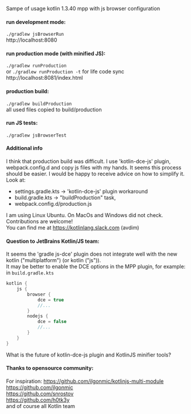 Sampe of usage kotlin 1.3.40 mpp with js browser configuration
  
#### run development mode:  
`./gradlew jsBrowserRun`  
http://localhost:8080  
  
#### run production mode (with minified JS):  
`./gradlew runProduction`  
or `./gradlew runProduction -t` for life code sync
http://localhost:8081/index.html

#### production build:  
`./gradlew buildProduction`  
all used files copied to build/production  

#### run JS tests:
`./gradlew jsBrowserTest`  

#### Additional info      
I think that production build was difficult. I use 'kotlin-dce-js' plugin, webpack.config.d and copy js files with my hands. It seems this process should be easier. I would be happy to receive advice on how to simplify it.  
Look at:  
- settings.gradle.kts -> 'kotlin-dce-js' plugin workaround
- build.gradle.kts -> "buildProduction" task,  
- webpack.config.d/production.js  
  
  
I am using Linux Ubuntu. On MacOs and Windows did not check.  
Contributions are welcome!  
You can find me at https://kotlinlang.slack.com (avdim)  
  
#### Question to JetBrains Kotlin/JS team:
It seems the 'gradle js-dce' plugin does not integrate well with the new kotlin ("multiplatform") (or kotlin ("js")).  
It may be better to enable the DCE options in the MPP plugin, for example:  
in `build.gradle.kts`
```Kotlin
kotlin {
    js {
        browser {
            dce = true
            //...
        }
        nodejs {
            dce = false
            //...        
        }
    }
}
```
What is the future of kotlin-dce-js plugin and KotlinJS minifier tools?  
  
#### Thanks to opensource community:
For inspiration: https://github.com/ilgonmic/kotlinjs-multi-module  
https://github.com/ilgonmic  
https://github.com/snrostov  
https://github.com/h0tk3y  
and of course all Kotlin team  
